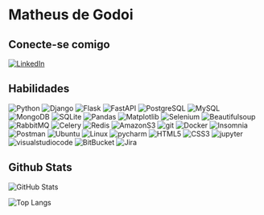 # Matheus de Godoi

## Conecte-se comigo

[![LinkedIn](https://img.shields.io/badge/LinkedIn-000?style=for-the-badge&logo=linkedin&logoColor=0E76A8)](https://www.linkedin.com/in/matheusdegodoi/)

## Habilidades

![Python](https://img.shields.io/badge/Python-000?style=for-the-badge&logo=python) ![Django](https://img.shields.io/badge/Django-000?style=for-the-badge&logo=django) ![Flask](https://img.shields.io/badge/Flask-000?style=for-the-badge&logo=flask) ![FastAPI](https://img.shields.io/badge/FastAPI-000?style=for-the-badge&logo=FastAPI) ![PostgreSQL](https://img.shields.io/badge/PostgreSQL-000?style=for-the-badge&logo=PostgreSQL) ![MySQL](https://img.shields.io/badge/MySQL-000?style=for-the-badge&logo=MySQL) ![MongoDB](https://img.shields.io/badge/MongoDB-000?style=for-the-badge&logo=MongoDB) ![SQLite](https://img.shields.io/badge/SQLite-000?style=for-the-badge&logo=SQLite) ![Pandas](https://img.shields.io/badge/Pandas-000?style=for-the-badge&logo=Pandas) ![Matplotlib](https://img.shields.io/badge/Matplotlib-000?style=for-the-badge&logo=Matplotlib) ![Selenium](https://img.shields.io/badge/Selenium-000?style=for-the-badge&logo=Selenium) ![Beautifulsoup](https://img.shields.io/badge/Beautifulsoup-000?style=for-the-badge&logo=Beautifulsoup) ![RabbitMQ](https://img.shields.io/badge/RabbitMQ-000?style=for-the-badge&logo=RabbitMQ) ![Celery](https://img.shields.io/badge/Celery-000?style=for-the-badge&logo=Celery) ![Redis](https://img.shields.io/badge/Redis-000?style=for-the-badge&logo=redis) ![AmazonS3](https://img.shields.io/badge/AmazonS3-000?style=for-the-badge&logo=AmazonS3) ![git](https://img.shields.io/badge/git-000?style=for-the-badge&logo=git) ![Docker](https://img.shields.io/badge/Docker-000?style=for-the-badge&logo=Docker) ![Insomnia](https://img.shields.io/badge/Insomnia-000?style=for-the-badge&logo=Insomnia) ![Postman](https://img.shields.io/badge/Postman-000?style=for-the-badge&logo=Postman) ![Ubuntu](https://img.shields.io/badge/Ubuntu-000?style=for-the-badge&logo=Ubuntu) ![Linux](https://img.shields.io/badge/Linux-000?style=for-the-badge&logo=Linux) ![pycharm](https://img.shields.io/badge/pycharm-000?style=for-the-badge&logo=pycharm) ![HTML5](https://img.shields.io/badge/HTML5-000?style=for-the-badge&logo=html5) ![CSS3](https://img.shields.io/badge/CSS3-000?style=for-the-badge&logo=css3&logoColor=264CE4) ![jupyter](https://img.shields.io/badge/jupyter-000?style=for-the-badge&logo=jupyter) ![visualstudiocode](https://img.shields.io/badge/visualstudiocode-000?style=for-the-badge&logo=visualstudiocode) ![BitBucket](https://img.shields.io/badge/BitBucket-000?style=for-the-badge&logo=BitBucket) ![Jira](https://img.shields.io/badge/Jira-000?style=for-the-badge&logo=Jira)

## Github Stats

![GitHub Stats](https://github-readme-stats.vercel.app/api?username=godoimatheus&theme=transparent&bg_color=000&border_color=30A3DC&show_icons=true&icon_color=30A3DC&title_color=E94D5F&text_color=FFF)

![Top Langs](https://github-readme-stats-git-masterrstaa-rickstaa.vercel.app/api/top-langs/?username=godoimatheus&layout=compact&bg_color=000&border_color=30A3DC&title_color=E94D5F&text_color=FFF)
